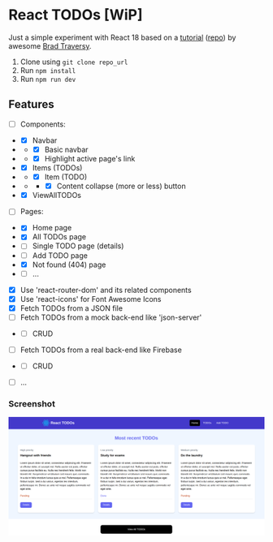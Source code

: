 # React TODOs [WiP]

Just a simple experiment with React 18 based on a [tutorial](https://youtu.be/LDB4uaJ87e0) ([repo](https://github.com/bradtraversy/react-crash-2024)) by awesome [Brad Traversy](https://github.com/bradtraversy).

1. Clone using `git clone repo_url`
2. Run `npm install`
3. Run `npm run dev`

## Features

-   [ ] Components:
-   -   [x] Navbar
-   -   -   [x] Basic navbar
-   -   -   [x] Highlight active page's link
-   -   [x] Items (TODOs)
-   -   -   [x] Item (TODO)
-   -   -   -   [x] Content collapse (more or less) button
-   -   [x] ViewAllTODOs
-   [ ] Pages:
-   -   [x] Home page
-   -   [x] All TODOs page
-   -   [ ] Single TODO page (details)
-   -   [ ] Add TODO page
-   -   [x] Not found (404) page
-   -   [ ] ...
-   [x] Use 'react-router-dom' and its related components
-   [x] Use 'react-icons' for Font Awesome Icons
-   [x] Fetch TODOs from a JSON file
-   [ ] Fetch TODOs from a mock back-end like 'json-server'
-   -   [ ] CRUD
-   [ ] Fetch TODOs from a real back-end like Firebase
-   -   [ ] CRUD
-   [ ] ...

### Screenshot

![Screenshot](screenshot.png 'Screenshot')
